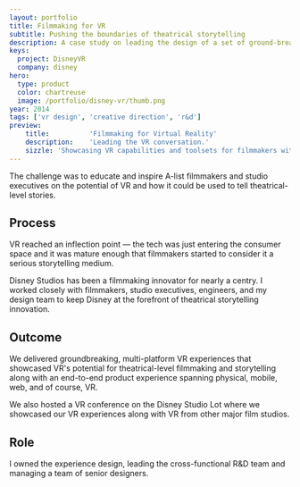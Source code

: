 ```yaml
---
layout: portfolio
title: Filmmaking for VR
subtitle: Pushing the boundaries of theatrical storytelling
description: A case study on leading the design of a set of ground-breaking tools for filmmaking in VR.
keys:
  project: DisneyVR
  company: disney
hero:
  type: product
  color: chartreuse
  image: /portfolio/disney-vr/thumb.png
year: 2014
tags: ['vr design', 'creative direction', 'r&d']
preview:
    title:          'Filmmaking for Virtual Reality'
    description:    'Leading the VR conversation.'
    sizzle: 'Showcasing VR capabilities and toolsets for filmmakers with a multi-platform VR experience featuring an end-to-end product experience across physical assets, mobile, and web.'
---
```


The challenge was to educate and inspire A-list filmmakers and studio executives on the potential of VR and how it could be used to tell theatrical-level stories.

## Process
VR reached an inflection point &mdash; the tech was just entering the consumer space and it was mature enough that filmmakers started to consider it a serious storytelling medium.

Disney Studios has been a filmmaking innovator for nearly a centry. I worked closely with filmmakers, studio executives, engineers, and my design team to keep Disney at the forefront of theatrical storytelling innovation.

## Outcome
We delivered groundbreaking, multi-platform VR experiences that showcased VR's potential for theatrical-level filmmaking and storytelling along with an end-to-end product experience spanning physical, mobile, web, and of course, VR.

We also hosted a VR conference on the Disney Studio Lot where we showcased our VR experiences along with VR from other major film studios.

## Role
I owned the experience design, leading the cross-functional R&D team and managing a team of senior designers.